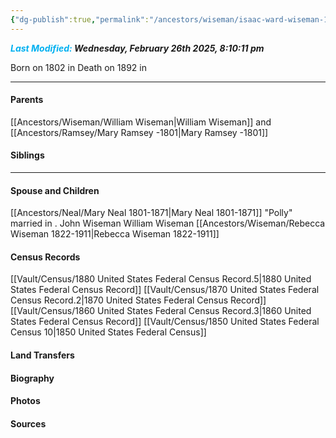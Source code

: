 ```yaml
---
{"dg-publish":true,"permalink":"/ancestors/wiseman/isaac-ward-wiseman-1802-1892/","tags":["Isaac-Ward-Wiseman"]}
---
```


***<font color="#00b0f0">Last Modified:</font> Wednesday, February 26th 2025, 8:10:11 pm***

Born on  1802 in <!-- link to place -->
Death on 1892 in <!-- link to place -->

---
#### Parents

[[Ancestors/Wiseman/William Wiseman\|William Wiseman]] and [[Ancestors/Ramsey/Mary Ramsey -1801\|Mary Ramsey -1801]]
#### Siblings
<!-- Link to sibling -->

---
#### Spouse and Children
 [[Ancestors/Neal/Mary Neal 1801-1871\|Mary Neal 1801-1871]] "Polly" married <!-- link to date --> in <!-- link to place -->.
John Wiseman
William Wiseman
[[Ancestors/Wiseman/Rebecca Wiseman 1822-1911\|Rebecca Wiseman 1822-1911]]

#### Census Records
[[Vault/Census/1880 United States Federal Census Record.5\|1880 United States Federal Census Record]]
[[Vault/Census/1870 United States Federal Census Record.2\|1870 United States Federal Census Record]]
[[Vault/Census/1860 United States Federal Census Record.3\|1860 United States Federal Census Record]]
[[Vault/Census/1850 United States Federal Census 10\|1850 United States Federal Census]]
#### Land Transfers

#### Biography

#### Photos

#### Sources

